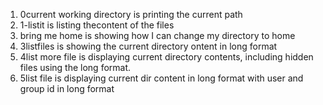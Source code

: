 1. 0current working directory is printing the current path
2. 1-listit is listing thecontent of the files
3. bring me home is showing how I can change my directory to home
4. 3listfiles is showing the current directory ontent in long format
5. 4list more file is displaying current directory contents, including hidden files using the long format.
6. 5list file is displaying current dir content in long format with user and group id in long format
